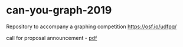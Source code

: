 # can-you-graph-2019
Repository to accompany a graphing competition https://osf.io/udfpq/

call for proposal announcement - [pdf][call2019]

[call2019]: http://amplab.colostate.edu/SYTYCG_S1/SYTYCG_Season1_ContestOverview.pdf?fbclid=IwAR0ZiLu2DpPLQRE9cWrP2G2xMxqDEehmFXpQUSUgQLzI9XwnGHFM_19MXM4
